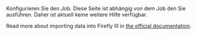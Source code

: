 Konfigurieren Sie den Job. Diese Seite ist abhängig von dem Job den Sie ausführen. Daher ist aktuell keine weitere Hilfe verfügbar.

Read more about importing data into Firefly III in [the official documentation](https://docs.firefly-iii.org/).
